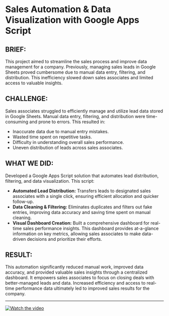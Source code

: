 # Sales Automation & Data Visualization with Google Apps Script

## BRIEF:

This project aimed to streamline the sales process and improve data management for a company. Previously, managing sales leads in Google Sheets proved cumbersome due to manual data entry, filtering, and distribution. This inefficiency slowed down sales associates and limited access to valuable insights.

## CHALLENGE:

Sales associates struggled to efficiently manage and utilize lead data stored in Google Sheets. Manual data entry, filtering, and distribution were time-consuming and prone to errors. This resulted in:
- Inaccurate data due to manual entry mistakes.
- Wasted time spent on repetitive tasks.
- Difficulty in understanding overall sales performance.
- Uneven distribution of leads across sales associates.

## WHAT WE DID:

Developed a Google Apps Script solution that automates lead distribution, filtering, and data visualization. This script:
- **Automated Lead Distribution:** Transfers leads to designated sales associates with a single click, ensuring efficient allocation and quicker follow-up.
- **Data Cleaning & Filtering:** Eliminates duplicates and filters out fake entries, improving data accuracy and saving time spent on manual cleaning.
- **Visual Dashboard Creation:** Built a comprehensive dashboard for real-time sales performance insights. This dashboard provides at-a-glance information on key metrics, allowing sales associates to make data-driven decisions and prioritize their efforts.

## RESULT:

This automation significantly reduced manual work, improved data accuracy, and provided valuable sales insights through a centralized dashboard. It empowers sales associates to focus on closing deals with better-managed leads and data. Increased efficiency and access to real-time performance data ultimately led to improved sales results for the company.

---

[![Watch the video](video_gif_url)]([video_url](https://github.com/JatinGagwani/Automation-Dashboard/blob/d3a810aa0d5e191040a60d30b3679fc71fa1b9f5/Leads_distribution_dasboard.gif)https://github.com/JatinGagwani/Automation-Dashboard/blob/d3a810aa0d5e191040a60d30b3679fc71fa1b9f5/Leads_distribution_dasboard.gif)
